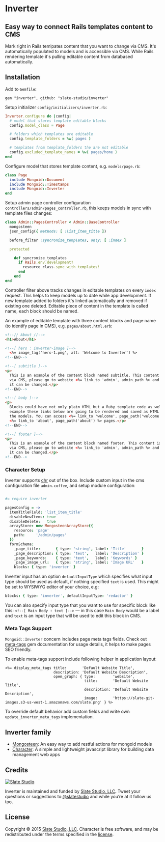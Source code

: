 # Inverter

## Easy way to connect Rails templates content to CMS

Mark right in Rails temlpates content that you want to change via CMS. It's automatically populated to models and is accessible via CMS. While Rails rendering template it's pulling editable content from databased automatically.

## Installation

Add to ```Gemfile```:

    gem "inverter", github: "slate-studio/inverter"

Setup initializer ```config/initializers/inverter.rb```:

  ```ruby
  Inverter.configure do |config|
    # model that stores template editable blocks
    config.model_class = Page

    # folders which templates are editable
    config.template_folders = %w( pages )

    # templates from template_folders the are not editable
    config.excluded_template_names = %w( pages/home )
  end
  ```

Configure model that stores template content, e.g. ```models/page.rb```:

  ```ruby
  class Page
    include Mongoid::Document
    include Mongoid::Timestamps
    include Mongoid::Inverter
  end
  ```

Setup admin page controller configuration ```controllers/admin/pages_controller.rb```, this keeps models in sync with template files changes:

  ```ruby
  class Admin::PagesController < Admin::BaseController
    mongosteen
    json_config({ methods: [ :list_item_title ])

    before_filter :syncronize_templates, only: [ :index ]

    protected

      def syncronize_templates
        if Rails.env.development?
          resource_class.sync_with_templates!
        end
      end
  end
  ```

Controller filter above tracks changes in editable templates on every ```index``` request. This helps to keep models up to date while app development. If new template added to folders it's linked automatically and removed if existing one deleted. Editable piece of content in the template is called name, each block should be named.

An example of editable template with three content blocks and page name (to identify page in CMS), e.g. ```pages/about.html.erb```:

  ```html
  <!--// About //-->
  <h1>About</h1>

  <!--[ hero : inverter-image ]-->
    <%= image_tag('hero-1.png', alt: 'Welcome to Inverter') %>
  <!--END-->

  <!--[ subtitle ]-->
  <p>
    This is an example of the content block named subtitle. This content is editable
    via CMS, please go to website <%= link_to 'admin', admin_path %> and check how
    it can be changed.</p>
  <!--END-->

  <!--[ body ]-->
  <p>
    Blocks could have not only plain HTML but a Ruby template code as well. For
    example these links below are going to be rendered and saved as HTML links in
    the models. You can access <%= link_to 'welcome', page_path('welcome') %> &amp;
    <%= link_to 'about', page_path('about') %> pages.</p>
  <!--END-->

  <!--[ footer ]-->
  <p>
    This is an example of the content block named footer. This content is editable
    via CMS, please go to website <%= link_to 'admin', admin_path %> and check how
    it can be changed.</p>
  <!--END-->
  ```

### Character Setup

Inverter supports [chr](https://github.com/slate-studio/chr) out of the box. Include custom input in the cms configuration file ```admin.coffee```, and setup module configuration:

  ```coffeescript

  #= require inverter

  pagesConfig = ->
    itemTitleField: 'list_item_title'
    disableNewItems: true
    disableDelete:   true
    arrayStore: new MongosteenArrayStore({
      resource: 'page'
      path:     '/admin/pages'
    })
    formSchema:
      _page_title:       { type: 'string', label: 'Title'       }
      _page_description: { type: 'text',   label: 'Description' }
      _page_keywords:    { type: 'text',   label: 'Keywords' }
      _page_image_url:   { type: 'string', label: 'Image URL'   }
      blocks: { type: 'inverter' }
  ```

Inverter input has an option ```defaultInputType``` which specifies what input type should be used as default, if nothing specified ```text``` is used. This might be set to WYSIWYG editor of your choice, e.g:

  ```coffeescript
  blocks: { type: 'inverter', defaultInputType: 'redactor' }
  ```

You can also specify input type that you want to use for specific block like this: ```<!--[ Main Body : text ]-->``` — in this case ```Main Body``` would be a label and ```text``` is an input type that will be used to edit this block in CMS.

### Meta Tags Support

```Mongoid::Inverter``` concern includes page meta tags fields. Check out [meta-tags](https://github.com/kpumuk/meta-tags) gem documentation for usage details, it helps to make pages SEO friendly.

To enable meta-tags support include following helper in application layout:

  ```erb
  <%= display_meta_tags title:       'Default Website Title',
                        description: 'Default Website Description',
                        open_graph: { type:        'website',
                                      title:       'Default Website Title',
                                      description: 'Default Website Description',
                                      image:       'https://slate-git-images.s3-us-west-1.amazonaws.com/slate.png' } %>
  ```

To override default behavior add custom fields and write own ```update_inverter_meta_tags``` implementation.

## Inverter family

- [Mongosteen](https://github.com/slate-studio/mongosteen): An easy way to add restful actions for mongoid models
- [Character](https://github.com/slate-studio/chr): A simple and lightweight javascript library for building data management web apps

## Credits

[![Slate Studio](https://slate-git-images.s3-us-west-1.amazonaws.com/slate.png)](http://slatestudio.com)

Inverter is maintained and funded by [Slate Studio, LLC](http://slatestudio.com). Tweet your questions or suggestions to [@slatestudio](https://twitter.com/slatestudio) and while you’re at it follow us too.

## License

Copyright © 2015 [Slate Studio, LLC](http://slatestudio.com). Character is free software, and may be redistributed under the terms specified in the [license](LICENSE.md).